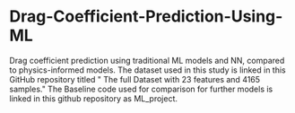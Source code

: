# Drag-Coefficient-Prediction-Using-ML
Drag coefficient prediction using traditional ML models and NN, compared to physics-informed models.
The dataset used in this study is linked in this GitHub repository titled " The full Dataset with 23 features and 4165 samples."
The Baseline code used for comparison for further models is linked in this github repository as ML_project.
